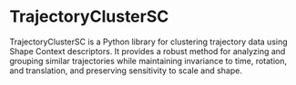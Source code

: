 # TrajectoryClusterSC
TrajectoryClusterSC is a Python library for clustering trajectory data using Shape Context descriptors. It provides a robust method for analyzing and grouping similar trajectories while maintaining invariance to time, rotation, and translation, and preserving sensitivity to scale and shape.
